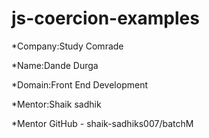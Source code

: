 # js-coercion-examples

*Company:Study Comrade

*Name:Dande Durga

*Domain:Front End Development

*Mentor:Shaik sadhik

*Mentor GitHub - shaik-sadhiks007/batchM
